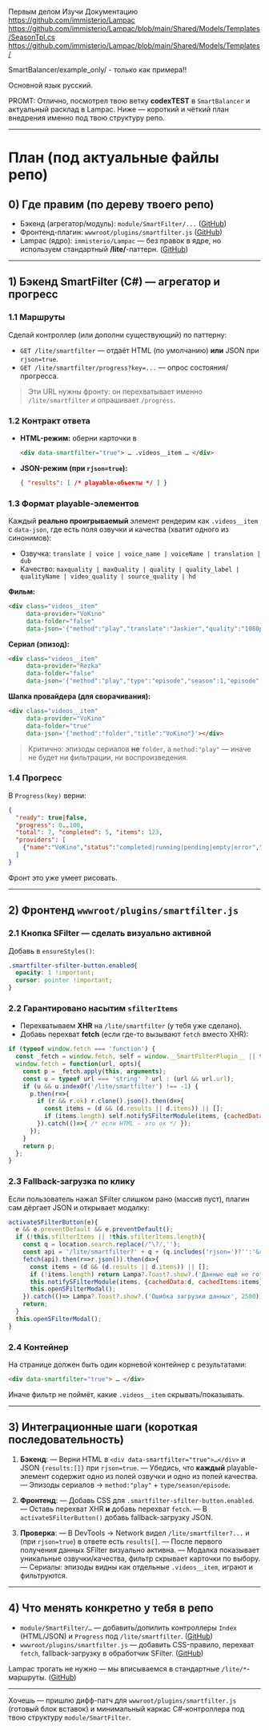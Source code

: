 Первым делом Изучи Документацию
https://github.com/immisterio/Lampac
https://github.com/immisterio/Lampac/blob/main/Shared/Models/Templates/SeasonTpl.cs
https://github.com/immisterio/Lampac/blob/main/Shared/Models/Templates/

SmartBalancer/example_only/ - только как примера!!

Основной язык русский.


PROMT:
Отлично, посмотрел твою ветку **codexTEST** в `SmartBalancer` и актуальный расклад в Lampac. Ниже — короткий и чёткий план внедрения именно под твою структуру репо.

---

# План (под актуальные файлы репо)

## 0) Где правим (по дереву твоего репо)

* Бэкенд (агрегатор/модуль): `module/SmartFilter/...`  ([GitHub][1])
* Фронтенд-плагин: `wwwroot/plugins/smartfilter.js`  ([GitHub][2])
* Lampac (ядро): `immisterio/Lampac` — без правок в ядре, но используем стандартный **/lite/**-паттерн. ([GitHub][3])

---

## 1) Бэкенд SmartFilter (C#) — агрегатор и прогресс

### 1.1 Маршруты

Сделай контроллер (или дополни существующий) по паттерну:

* `GET /lite/smartfilter` — отдаёт HTML (по умолчанию) **или** JSON при `rjson=true`.
* `GET /lite/smartfilter/progress?key=...` — опрос состояния/прогресса.

> Эти URL нужны фронту: он перехватывает именно `/lite/smartfilter` и опрашивает `/progress`.

### 1.2 Контракт ответа

* **HTML-режим:** оберни карточки в

  ```html
  <div data-smartfilter="true"> … .videos__item … </div>
  ```
* **JSON-режим (при `rjson=true`):**

  ```json
  { "results": [ /* playable-объекты */ ] }
  ```

### 1.3 Формат playable-элементов

Каждый **реально проигрываемый** элемент рендерим как `.videos__item` с `data-json`, где есть поля озвучки и качества (хватит одного из синонимов):

* Озвучка: `translate | voice | voice_name | voiceName | translation | dub`
* Качество: `maxquality | maxQuality | quality | quality_label | qualityName | video_quality | source_quality | hd`

**Фильм:**

```html
<div class="videos__item"
     data-provider="VoKino"
     data-folder="false"
     data-json='{"method":"play","translate":"Jaskier","quality":"1080p","url":"..."}'></div>
```

**Сериал (эпизод):**

```html
<div class="videos__item"
     data-provider="Rezka"
     data-folder="false"
     data-json='{"method":"play","type":"episode","season":1,"episode":3,"translate":"LostFilm","quality":"720p","url":"..."}'></div>
```

**Шапка провайдера (для сворачивания):**

```html
<div class="videos__item"
     data-provider="VoKino"
     data-folder="true"
     data-json='{"method":"folder","title":"VoKino"}'></div>
```

> Критично: эпизоды сериалов **не** `folder`, а `method:"play"` — иначе не будет ни фильтрации, ни воспроизведения.

### 1.4 Прогресс

В `Progress(key)` верни:

```json
{
  "ready": true|false,
  "progress": 0..100,
  "total": 7, "completed": 5, "items": 123,
  "providers": [
    {"name":"VoKino","status":"completed|running|pending|empty|error","items":32,"responseTime":120}
  ]
}
```

Фронт это уже умеет рисовать.

---

## 2) Фронтенд `wwwroot/plugins/smartfilter.js`

### 2.1 Кнопка SFilter — сделать визуально активной

Добавь в `ensureStyles()`:

```css
.smartfilter-sfilter-button.enabled{
  opacity: 1 !important;
  cursor: pointer !important;
}
```

### 2.2 Гарантировано насытим `sfilterItems`

* Перехватываем **XHR** на `/lite/smartfilter` (у тебя уже сделано).
* Добавь перехват **fetch** (если где-то вызывают `fetch` вместо XHR):

```js
if (typeof window.fetch === 'function') {
  const _fetch = window.fetch, self = window.__SmartFilterPlugin__ || this;
  window.fetch = function(url, opts){
    const p = _fetch.apply(this, arguments);
    const u = typeof url === 'string' ? url : (url && url.url);
    if (u && u.indexOf('/lite/smartfilter') !== -1) {
      p.then(r=>{
        if (r && r.ok) r.clone().json().then(d=>{
          const items = (d && (d.results || d.items)) || [];
          if (items.length) self.notifySFilterModule(items, {cachedData:d, cachedItems:items});
        }).catch(()=>{ /* если HTML — это ок */ });
      });
    }
    return p;
  };
}
```

### 2.3 Fallback-загрузка по клику

Если пользователь нажал SFilter слишком рано (массив пуст), плагин сам дёргает JSON и открывает модалку:

```js
activateSFilterButton(e){
  e && e.preventDefault && e.preventDefault();
  if (!this.sfilterItems || !this.sfilterItems.length){
    const q = location.search.replace(/^\?/,'');
    const api = '/lite/smartfilter?' + q + (q.includes('rjson=')?'':'&rjson=true');
    fetch(api).then(r=>r.json()).then(d=>{
      const items = (d && (d.results || d.items)) || [];
      if (!items.length) return Lampa?.Toast?.show?.('Данные ещё не готовы', 2500);
      this.notifySFilterModule(items, {cachedData:d, cachedItems:items});
      this.openSFilterModal();
    }).catch(()=> Lampa?.Toast?.show?.('Ошибка загрузки данных', 2500));
    return;
  }
  this.openSFilterModal();
}
```

### 2.4 Контейнер

На странице должен быть один корневой контейнер с результатами:

```html
<div data-smartfilter="true"> … </div>
```

Иначе фильтр не поймёт, какие `.videos__item` скрывать/показывать.

---

## 3) Интеграционные шаги (короткая последовательность)

1. **Бэкенд**:
   — Верни HTML в `<div data-smartfilter="true">…</div>` и JSON `{results:[]}` при `rjson=true`.
   — Убедись, что **каждый** playable-элемент содержит одно из полей озвучки и одно из полей качества.
   — Эпизоды сериалов → `method:"play"` + `type/season/episode`.

2. **Фронтенд**:
   — Добавь CSS для `.smartfilter-sfilter-button.enabled`.
   — Оставь перехват XHR **и** добавь перехват `fetch`.
   — В `activateSFilterButton()` добавь fallback-загрузку JSON.

3. **Проверка**:
   — В DevTools → Network видел `/lite/smartfilter?...` и (при `rjson=true`) в ответе есть `results[]`.
   — После первого получения данных SFilter визуально активна.
   — Модалка показывает уникальные озвучки/качества, фильтр скрывает карточки по выбору.
   — Сериалы: эпизоды видны как отдельные `.videos__item`, играют и фильтруются.

---

## 4) Что менять конкретно у тебя в репо

* `module/SmartFilter/…` — добавить/допилить контроллеры `Index` (HTML/JSON) и `Progress` под `/lite/smartfilter`.  ([GitHub][1])
* `wwwroot/plugins/smartfilter.js` — добавить CSS-правило, перехват `fetch`, fallback-загрузку в обработчик SFilter.  ([GitHub][2])

Lampac трогать не нужно — мы вписываемся в стандартные `/lite/*`-маршруты. ([GitHub][3])

---

Хочешь — пришлю дифф-патч для `wwwroot/plugins/smartfilter.js` (готовый блок вставок) и минимальный каркас C#-контроллера под твою структуру `module/SmartFilter`.

[1]: https://github.com/Dikomillo/SmartBalancer/tree/codexTEST/module/SmartFilter "SmartBalancer/module/SmartFilter at codexTEST · Dikomillo/SmartBalancer · GitHub"
[2]: https://github.com/Dikomillo/SmartBalancer/tree/codexTEST/wwwroot/plugins "SmartBalancer/wwwroot/plugins at codexTEST · Dikomillo/SmartBalancer · GitHub"
[3]: https://github.com/immisterio/Lampac?utm_source=chatgpt.com "immisterio/Lampac"
